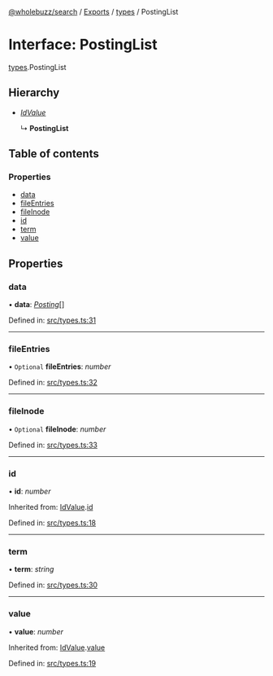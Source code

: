 [@wholebuzz/search](../README.md) / [Exports](../modules.md) / [types](../modules/types.md) / PostingList

# Interface: PostingList

[types](../modules/types.md).PostingList

## Hierarchy

- [*IdValue*](types.idvalue.md)

  ↳ **PostingList**

## Table of contents

### Properties

- [data](types.postinglist.md#data)
- [fileEntries](types.postinglist.md#fileentries)
- [fileInode](types.postinglist.md#fileinode)
- [id](types.postinglist.md#id)
- [term](types.postinglist.md#term)
- [value](types.postinglist.md#value)

## Properties

### data

• **data**: [*Posting*](types.posting.md)[]

Defined in: [src/types.ts:31](https://github.com/wholebuzz/search/blob/master/src/types.ts#L31)

___

### fileEntries

• `Optional` **fileEntries**: *number*

Defined in: [src/types.ts:32](https://github.com/wholebuzz/search/blob/master/src/types.ts#L32)

___

### fileInode

• `Optional` **fileInode**: *number*

Defined in: [src/types.ts:33](https://github.com/wholebuzz/search/blob/master/src/types.ts#L33)

___

### id

• **id**: *number*

Inherited from: [IdValue](types.idvalue.md).[id](types.idvalue.md#id)

Defined in: [src/types.ts:18](https://github.com/wholebuzz/search/blob/master/src/types.ts#L18)

___

### term

• **term**: *string*

Defined in: [src/types.ts:30](https://github.com/wholebuzz/search/blob/master/src/types.ts#L30)

___

### value

• **value**: *number*

Inherited from: [IdValue](types.idvalue.md).[value](types.idvalue.md#value)

Defined in: [src/types.ts:19](https://github.com/wholebuzz/search/blob/master/src/types.ts#L19)
